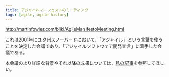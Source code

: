 ```yaml
---
title: アジャイルマニフェストのミーティング
tags: [agile, agile history]
---
```


http://martinfowler.com/bliki/AgileManifestoMeeting.html

これは2001年にユタ州スノーバードにおいて、「アジャイル」という言葉を使うことを決定した会議であり、「アジャイルソフトウェア開発宣言」に着手した会議である。

本会議のより詳細な背景やそれ以降の成果については、[私の記事](http://martinfowler.com/articles/agileStory.html)を参照してほしい。
